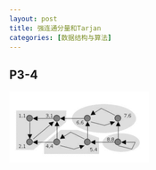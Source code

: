 ```yaml
---
layout: post
title: 强连通分量和Tarjan
categories: [数据结构与算法]
---
```


## P3-4


![](../image/tarjan/250px-Tarjan's_Algorithm_Animation.gif)